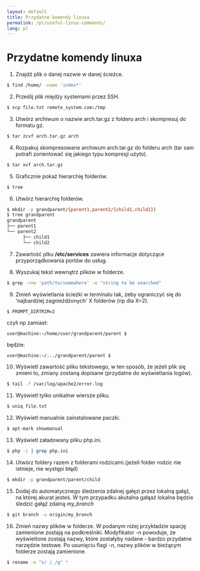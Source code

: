 ```yaml
---
layout: default
title: Przydatne komendy linuxa
permalink: /pl/useful-linux-commands/
lang: pl
---
```


Przydatne komendy linuxa
===
1. Znajdź plik o danej nazwie w danej ścieżce.
```bash
$ find /home/ -name 'index*'
```
2. Prześlij plik między systemami przez SSH.
```bash
$ scp file.txt remote_system.com:/tmp
```
3. Utwórz archiwum o nazwie arch.tar.gz z folderu arch i skompresuj do formatu gz.
```bash
$ tar zcvf arch.tar.gz arch
```
4. Rozpakuj skompresowane archiwum arch.tar.gz do folderu arch (tar sam potrafi zorientować się jakiego typu kompresji użyto).
```bash
$ tar xvf arch.tar.gz
```
5. Graficznie pokaż hierarchię folderów.
```bash
$ tree
```
6. Utwórz hierarchię folderów.
```bash
$ mkdir -p grandparent/{parent1,parent2/{child1,child2}}
$ tree grandparent
grandparent
├── parent1
└── parent2
      ├── child1
      └── child2
```

7. Zawartość plku <b>/etc/services</b> zawiera informacje dotyczące przyporządkowania portów do usług.

8. Wyszukaj tekst wewnątrz plików w folderze.
```bash
$ grep -rnw 'path/to/somewhere' -e "string to be searched"
```
9. Zmień wyświetlania ścieżki w terminalu tak, żeby ograniczyć się do 'najbardziej zagnieżdżonych' X folderów (np dla X=2).
```bash
$ PROMPT_DIRTRIM=2
```
czyli np zamiast:
```
user@machine:~/home/user/grandparent/parent $
```
będzie:
```
user@machine:~/.../grandparent/parent $
```
10. Wyświetl zawartość pliku tekstowego, w ten sposób, że jeżeli plik się zmieni to, zmiany zostaną dopisane (przydatne do wyświetlania logów).
```bash
$ tail -f /var/log/apache2/error.log
```
11. Wyświetl tylko unikalnw wiersze pliku.
```bash
$ uniq file.txt
```
12. Wyświetl manualnie zainstalowane paczki.
```bash
$ apt-mark showmanual
```
13. Wyświetl załadowany pliku php.ini.
```bash
$ php -i | grep php.ini
```
14. Utwórz foldery razem z folderami rodzicami.(jeżeli folder rodzic  nie istnieje, nie występi błąd)
```bash
$ mkdir -p grandparent/parent/child
```
15. Dodaj do automatycznego śledzenia zdalnej gałęzi przez lokalną gałąź, na której akurat jesteś. W tym przypadku akutalna gałąaź lokalna będzie śledzić gałąź zdalną *my_branch*
```bash
$ git branch -u origin/my_branch
```
16. Zmień nazwy plików w folderze. W podanym niżej przykładzie spację zamienione zostają na podkreślniki. Modyfikator -n powoduje, że wyświetlone zostają nazwy, które zostałyby nadane - bardzo przydatne narzędzie testowe. Po usunięciu flagi -n, nazwy plików w bieżącym folderze zostają zamienione.
```bash
$ rename -n "s/ /_/g" *
```